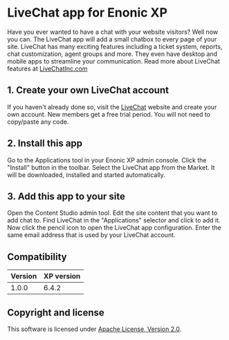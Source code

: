 # LiveChat app for Enonic XP

Have you ever wanted to have a chat with your website visitors? Well now you can. The LiveChat app will add a small chatbox to every page of your site. LiveChat has many exciting features including a ticket system, reports, chat customization, agent groups and more. They even have desktop and mobile apps to streamline your communication. Read more about LiveChat features at [LiveChatInc.com](https://livechatinc.com)


## 1. Create your own LiveChat account

If you haven't already done so, visit the [LiveChat](https://livechatinc.com) website and create your own account. New members get a free trial period. You will not need to copy/paste any code.

## 2. Install this app

Go to the Applications tool in your Enonic XP admin console. Click the "Install" button in the toolbar. Select the LiveChat app from the Market. It will be downloaded, installed and started automatically.

## 3. Add this app to your site

Open the Content Studio admin tool. Edit the site content that you want to add chat to. Find LiveChat in the "Applications" selector and click to add it. Now click the pencil icon to open the LiveChat app configuration. Enter the same email address that is used by your LiveChat account.


## Compatibility

| Version       | XP version |
| ------------- | ---------- |
| 1.0.0         | 6.4.2      |


## Copyright and license

This software is licensed under [Apache License, Version 2.0](http://www.apache.org/licenses/LICENSE-2.0).